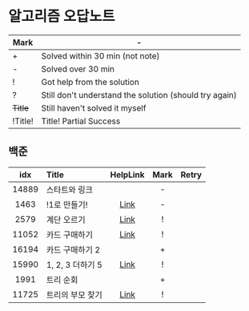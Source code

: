 # 알고리즘 오답노트

| Mark	     | -                                                      |
|-----------|--------------------------------------------------------|
| +	        | Solved within 30 min (not note)                        |
| -         | Solved over 30 min                                     |
| !         | 	Got help from the solution                            |
| ?         | Still don't understand the solution (should try again) |
| ~~Title~~ | 	Still haven't solved it myself                        |
| !Title!   | Title!	Partial Success                                 |

## 백준
|  idx  | Title         |                                                                                       HelpLink                                                                                       | Mark | Retry |
|:-----:|:--------------|:------------------------------------------------------------------------------------------------------------------------------------------------------------------------------------:|:----:|:-----:|
| 14889 | 스타트와 링크       |                                                                                                                                                                                      |  -   |
| 1463  | !1로 만들기!      |                                                                  [Link](https://www.acmicpc.net/board/view/132733)                                                                   |  -   |
| 2579  | 계단 오르기        | [Link](https://velog.io/@hyuntall/%EB%B0%B1%EC%A4%80-2579%EB%B2%88-%EA%B3%84%EB%8B%A8-%EC%98%A4%EB%A5%B4%EA%B8%B0-%EB%AC%B8%EC%A0%9C-%ED%92%80%EC%9D%B4-%ED%8C%8C%EC%9D%B4%EC%8D%AC) |  !   |
| 11052 | 카드 구매하기       |                                                                      [Link](https://jyeonnyang2.tistory.com/56)                                                                      |  !   |
| 16194 | 카드 구매하기 2     |                                                                                                                                                                                      |  +   |
| 15990 | 1, 2, 3 더하기 5 |                                                                      [Link](https://jdselectron.tistory.com/71)                                                                      |  !   |
| 1991  | 트리 순회         |                                                                                                                                                                                      |  +   |
| 11725 | 트리의 부모 찾기 |                     [Link](https://pottatt0.tistory.com/entry/%EB%B0%B1%EC%A4%80-11725-python-%ED%8A%B8%EB%A6%AC%EC%9D%98-%EB%B6%80%EB%AA%A8-%EC%B0%BE%EA%B8%B0)                     |  !   | |